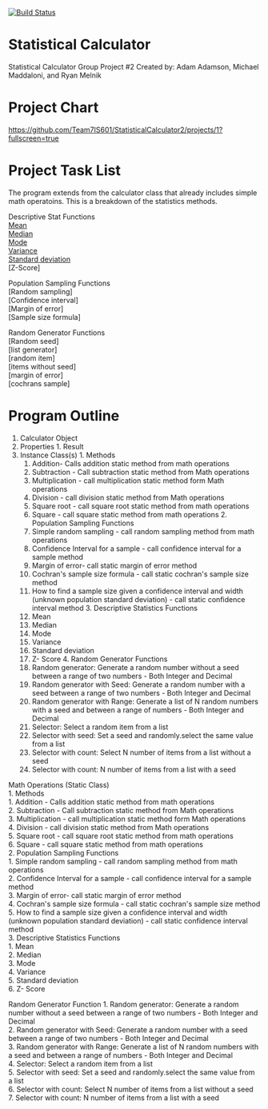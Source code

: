 [![Build Status](https://travis-ci.com/Team7IS601/StatisticalCalculator2.svg?branch=master)](https://travis-ci.com/Team7IS601/StatisticalCalculator2)
 
# Statistical Calculator 
Statistical Calculator Group Project #2
Created by: Adam Adamson, Michael Maddaloni, and Ryan Melnik

# Project Chart
https://github.com/Team7IS601/StatisticalCalculator2/projects/1?fullscreen=true

# Project Task List
The program extends from the calculator class that already includes simple math operatoins. This is a breakdown of the statistics methods.

Descriptive Stat Functions    
[Mean](https://github.com/Team7IS601/miniproject1/tree/master/Section%201/Platform%20Software)  
[Median](https://github.com/Team7IS601/StatisticalCalculator2/blob/master/References/Median.md)  
[Mode](https://github.com/Team7IS601/miniproject1/tree/master/Section%203/Productivity%20and%20Competitiveness)  
[Variance](https://github.com/Team7IS601/miniproject1/tree/master/Section%204/Sources)  
[Standard deviation](https://github.com/Team7IS601/miniproject1/tree/master/Section%205)  
[Z-Score]

Population Sampling Functions    
[Random sampling]  
[Confidence interval]  
[Margin of error]  
[Sample size formula]  

Random Generator Functions  
[Random seed]  
[list generator]  
[random item]  
[items without seed]  
[margin of error]  
[cochrans sample]  




# Program Outline
1. Calculator Object
  1. Properties
    1. Result
  2. Instance Class(s)
    1. Methods
      1. Addition- Calls addition static method from math operations
      2. Subtraction - Call subtraction static method from Math operations
      3. Multiplication - call multiplication static method form Math operations
      4. Division - call division static method from Math operations
      5. Square root - call square root static method from math operations
      6. Square - call square static method from math operations
    2. Population Sampling Functions
      1. Simple random sampling - call random sampling method from math operations
      2. Confidence Interval for a sample - call confidence interval for a sample method
      3. Margin of error- call static margin of error method
      4. Cochran's sample size formula - call static cochran's sample size method
      5. How to find a sample size given a confidence interval and width (unknown population standard 
      deviation) - call static confidence interval method
    3. Descriptive Statistics Functions
      1. Mean
      2. Median
      3. Mode
      4. Variance
      5. Standard deviation
      6. Z- Score
    4. Random Generator Functions
      1. Random generator: Generate a random number without a seed between a range of two numbers - Both 
      Integer and Decimal
      2. Random generator with Seed: Generate a random number with a seed between a range of two numbers - 
      Both Integer and Decimal
      3. Random generator with Range: Generate a list of N random numbers with a seed and between a range 
      of numbers - Both Integer and Decimal
      4. Selector: Select a random item from a list
      5. Selector with seed: Set a seed and randomly.select the same value from a list
      6. Selector with count: Select N number of items from a list without a seed
      7. Selector with count:  N number of items from a list with a seed

 Math Operations (Static Class)  
    1. Methods  
        1. Addition - Calls addition static method from math operations  
        2. Subtraction - Call subtraction static method from Math operations  
        3. Multiplication - call multiplication static method form Math operations  
        4. Division - call division static method from Math operations  
        5. Square root - call square root static method from math operations  
        6. Square - call square static method from math operations  
    2. Population Sampling Functions  
      1. Simple random sampling - call random sampling method from math operations  
      2. Confidence Interval for a sample - call confidence interval for a sample method  
      3. Margin of error- call static margin of error method  
      4. Cochran&#39;s sample size formula - call static cochran&#39;s sample size method  
      5. How to find a sample size given a confidence interval and width (unknown population standard     deviation) - call static confidence interval method  
    3. Descriptive Statistics Functions  
      1. Mean  
      2. Median  
      3. Mode  
      4. Variance  
      5. Standard deviation  
      6. Z- Score  

Random Generator Function
      1. Random generator: Generate a random number without a seed between a range of two numbers - Both 
      Integer and Decimal  
      2. Random generator with Seed: Generate a random number with a seed between a range of two numbers - 
      Both Integer and Decimal  
      3. Random generator with Range: Generate a list of N random numbers with a seed and between a range 
      of numbers - Both Integer and Decimal  
      4. Selector: Select a random item from a list  
      5. Selector with seed: Set a seed and randomly.select the same value from a list  
      6. Selector with count: Select N number of items from a list without a seed  
      7. Selector with count:  N number of items from a list with a seed  
